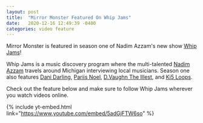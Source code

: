 ```yaml
---
layout: post
title:  "Mirror Monster Featured On Whip Jams"
date:   2020-12-16 12:49:39 -0400
categories: video feature
---
```

Mirror Monster is featured in season one of Nadim Azzam's new show [Whip Jams](https://whipjams.com/)!

Whip Jams is a music discovery program where the multi-talented [Nadim Azzam]() travels around Michigan interviewing local musicians. Season one also features [Dani Darling](https://www.danidaydarling.com/), [Pariis Noel](https://www.thepariisnoel.com/), [D.Vaughn The Illest](https://soundcloud.com/user-738966265), and [Ki5 Loops](https://www.ki5loops.com/).

Check out the feature below and make sure to follow Whip Jams wherever you watch videos online.

{% include yt-embed.html link="https://www.youtube.com/embed/5adGjFTW6so" %}